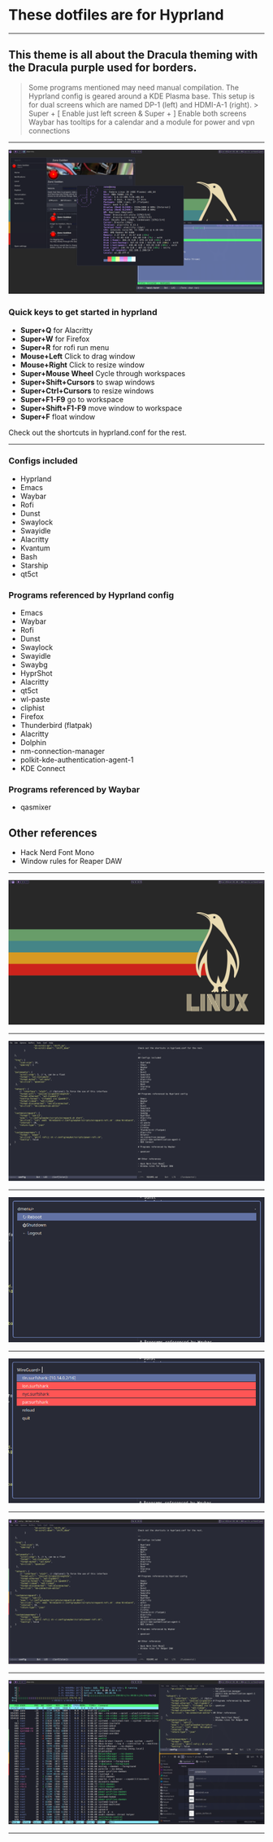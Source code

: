 # These dotfiles are for Hyprland
___

## This theme is all about the Dracula theming with the Dracula purple used for borders.

> Some programs mentioned may need manual compilation.
> The Hyprland config is geared around a KDE Plasma base.
> This setup is for dual screens which are named DP-1 (left) and HDMI-A-1 (right). > Super + [ Enable just left screen & Super + ] Enable both screens
> Waybar has tooltips for a calendar and a module for power and vpn connections

___

![main][1]

### Quick keys to get started in hyprland

- **Super+Q** for Alacritty
- **Super+W** for Firefox
- **Super+R** for rofi run menu
- **Mouse+Left** Click to drag window
- **Mouse+Right** Click to resize window
- **Super+Mouse Wheel** Cycle through workspaces
- **Super+Shift+Cursors** to swap windows
- **Super+Ctrl+Cursors** to resize windows
- **Super+F1-F9** go to workspace
- **Super+Shift+F1-F9** move window to workspace
- **Super+F** float window

Check out the shortcuts in hyprland.conf for the rest.

___

### Configs included

- Hyprland
- Emacs
- Waybar
- Rofi
- Dunst
- Swaylock
- Swayidle
- Alacritty
- Kvantum
- Bash
- Starship
- qt5ct

### Programs referenced by Hyprland config

- Emacs
- Waybar
- Rofi
- Dunst
- Swaylock
- Swayidle
- Swaybg
- HyprShot
- Alacritty
- qt5ct
- wl-paste
- cliphist
- Firefox
- Thunderbird (flatpak)
- Alacritty
- Dolphin
- nm-connection-manager
- polkit-kde-authentication-agent-1
- KDE Connect

### Programs referenced by Waybar

- qasmixer


## Other references

- Hack Nerd Font Mono
- Window rules for Reaper DAW

___

![wallpaper][2]

___

![screen1][3]

___

![screen2][4]

___

![screen3][5]

___

![screen4][6]

___

![screen5][7]

___

[1]: /screenshots/2024-02-01-190139_hyprshot.png
[2]: /screenshots/2024-02-01-185921_hyprshot.png
[3]: /screenshots/2024-02-01-185655_hyprshot.png
[4]: /screenshots/2024-02-01-185710_hyprshot.png
[5]: /screenshots/2024-02-01-185730_hyprshot.png
[6]: /screenshots/2024-02-01-185754_hyprshot.png
[7]: /screenshots/2024-02-01-185857_hyprshot.png